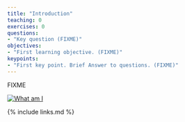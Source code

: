 ```yaml
---
title: "Introduction"
teaching: 0
exercises: 0
questions:
- "Key question (FIXME)"
objectives:
- "First learning objective. (FIXME)"
keypoints:
- "First key point. Brief Answer to questions. (FIXME)"
---
```

FIXME

<a href="{{ page.root }}/FB1AA13E-773A-4485-B3BD-50E57BCF1F73_1_201_a.jpeg">
 <img src="{{ page.root }}/FB1AA13E-773A-4485-B3BD-50E57BCF1F73_1_201_a.jpeg" alt="What am I" />
</a>


{% include links.md %}


